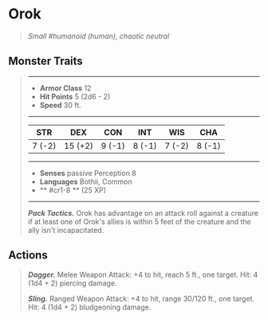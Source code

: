 # Orok
>*Small #humanoid (human), chaotic neutral*
## Monster Traits
>___
>- **Armor Class** 12
>- **Hit Points** 5 (2d6 - 2)
>- **Speed** 30 ft.
>___
>|STR|DEX|CON|INT|WIS|CHA|
>|:---:|:---:|:---:|:---:|:---:|:---:|
>|7 (-2)|15 (+2)|9 (-1)|8 (-1)|7 (-2)|8 (-1)|
>___
>- **Senses** passive Perception 8
>- **Languages** Bothii, Common
>- ** #cr1-8 ** (25 XP)
>___
>***Pack Tactics.*** Orok has advantage on an attack roll against a creature if at least one of Orok's allies is within 5 feet of the creature and the ally isn't incapacitated.  
>
## Actions
>***Dagger.*** Melee Weapon Attack: +4 to hit, reach 5 ft., one target. Hit: 4 (1d4 + 2) piercing damage.  
>
>***Sling.*** Ranged Weapon Attack: +4 to hit, range 30/120 ft., one target. Hit: 4 (1d4 + 2) bludgeoning damage.